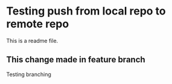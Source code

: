 # Testing push from local repo to remote repo

This is a readme file.

## This change made in feature branch

Testing branching